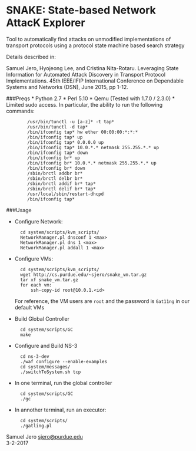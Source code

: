 SNAKE: State-based Network AttacK Explorer
==========================================

Tool to automatically find attacks on unmodified implementations of transport protocols using a protocol state machine based search strategy

Details described in:

Samuel Jero, Hyojeong Lee, and Cristina Nita-Rotaru. Leveraging State Information for Automated Attack Discovery in Transport Protocol Implementations. 45th IEEE/IFIP International Conference on Dependable Systems and Networks (DSN), June 2015, pp 1-12.

###Preqs
	* Python 2.7
	* Perl 5.10
	* Qemu (Tested with 1.7.0 / 2.3.0)
	* Limited sudo access. In particular, the ability to run the following commands:

			/usr/bin/tunctl -u [a-z]* -t tap*
			/usr/bin/tunctl -d tap*
			/bin/ifconfig tap* hw ether 00:00:00:*:*:*
			/bin/ifconfig tap* up
			/bin/ifconfig tap* 0.0.0.0 up
			/bin/ifconfig tap* 10.0.*.* netmask 255.255.*.* up
			/bin/ifconfig tap* down
			/bin/ifconfig br* up
			/bin/ifconfig br* 10.0.*.* netmask 255.255.*.* up
			/bin/ifconfig br* down
			/sbin/brctl addbr br*
			/sbin/brctl delbr br*
			/sbin/brctl addif br* tap*
			/sbin/brctl delif br* tap*
			/usr/local/sbin/restart-dhcpd
			/bin/ifconfig tap*

###Usage
* Configure Network:

		cd system/scripts/kvm_scripts/
		NetworkManager.pl dnsconf 1 <max>
		NetworkManager.pl dns 1 <max>
		NetworkManager.pl addall 1 <max>

* Configure VMs:

		cd system/scripts/kvm_scripts/
		wget http://cs.purdue.edu/~sjero/snake_vm.tar.gz
		tar xf snake_vm.tar.gz
		for each vm:
			ssh-copy-id root@10.0.1.<id>

	For reference, the VM users are `root` and the password is `Gat11ng` in our default VMs

* Build Global Controller

		cd system/scripts/GC
		make

* Configure and Build NS-3

		cd ns-3-dev
		./waf configure --enable-examples
		cd system/messages/
		./switchToSystem.sh tcp

* In one terminal, run the global controller

		cd system/scripts/GC
		./gc

* In annother terminal, run an executor:

		cd system/scripts/
		./gatling.pl


Samuel Jero <sjero@purdue.edu>  
3-2-2017
